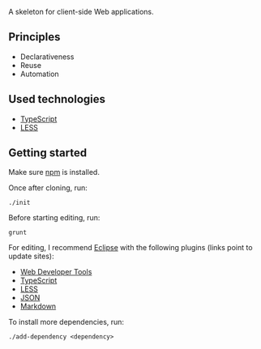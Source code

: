 A skeleton for client-side Web applications.

## Principles

* Declarativeness
* Reuse
* Automation

## Used technologies

* [TypeScript](http://www.typescriptlang.org)
* [LESS](http://lesscss.org)

## Getting started

Make sure [npm](http://www.npmjs.org) is installed.

Once after cloning, run:

	./init

Before starting editing, run:

	grunt

For editing, I recommend [Eclipse](http://www.eclipse.org/downloads) with the following plugins (links point to update sites):

* [Web Developer Tools](http://download.eclipse.org/releases/kepler)
* [TypeScript](http://eclipse-update.palantir.com/eclipse-typescript)
* [LESS](http://www.normalesup.org/~simonet/soft/ow/update)
* [JSON](https://bitbucket.org/denmiroch/jsontools/src/default/JsonSite)
* [Markdown](http://www.winterwell.com/software/updatesite)

To install more dependencies, run:

	./add-dependency <dependency>